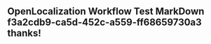 <properties
ms.topic="hero-topic"
ms.test1="hero-topic"
ms.test2="test"/>

## OpenLocalization Workflow Test MarkDown f3a2cdb9-ca5d-452c-a559-ff68659730a3 thanks!
